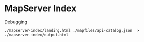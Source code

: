 # MapServer Index

Debugging

```
./mapserver-index/landing.html ./mapfiles/api-catalog.json  > ./mapserver-index/output.html
```